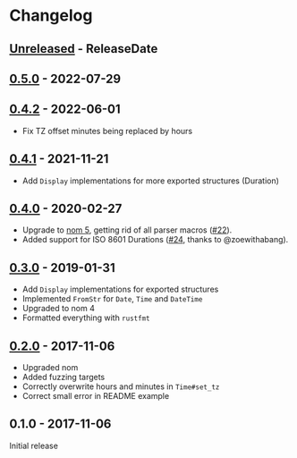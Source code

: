 # Changelog

<!-- next-header -->

## [Unreleased](https://github.com/badboy/iso8601/compare/v0.5.0...master) - ReleaseDate

## [0.5.0](https://github.com/badboy/iso8601/compare/v0.4.2...v0.5.0) - 2022-07-29

## [0.4.2](https://github.com/badboy/iso8601/compare/v0.4.1...v0.4.2) - 2022-06-01
* Fix TZ offset minutes being replaced by hours

## [0.4.1](https://github.com/badboy/iso8601/compare/v0.4.0...v0.4.1) - 2021-11-21
* Add `Display` implementations for more exported structures (Duration)

## [0.4.0](https://github.com/badboy/iso8601/compare/v0.3.0...v0.4.0) - 2020-02-27

* Upgrade to [nom 5](http://unhandledexpression.com/general/2019/06/17/nom-5-is-here.html), getting rid of all parser macros ([#22](https://github.com/badboy/iso8601/pull/22)).
* Added support for ISO 8601 Durations ([#24](https://github.com/badboy/iso8601/pull/24), thanks to @zoewithabang).

## [0.3.0](https://github.com/badboy/iso8601/compare/v0.2.0...v0.3.0) - 2019-01-31

* Add `Display` implementations for exported structures
* Implemented `FromStr` for `Date`, `Time` and `DateTime`
* Upgraded to nom 4
* Formatted everything with `rustfmt`

## [0.2.0](https://github.com/badboy/iso8601/compare/v0.1.0...v0.2.0) - 2017-11-06

* Upgraded nom
* Added fuzzing targets
* Correctly overwrite hours and minutes in `Time#set_tz`
* Correct small error in README example

## 0.1.0 - 2017-11-06

Initial release
